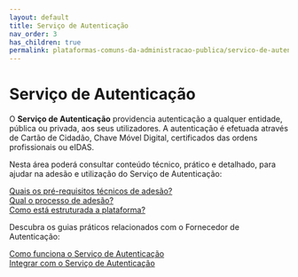 ```yaml
---
layout: default
title: Serviço de Autenticação
nav_order: 3
has_children: true
permalink: plataformas-comuns-da-administracao-publica/servico-de-autenticacao
---
```



<link rel="stylesheet" href="{{ site.baseurl }}/styles.css">

# Serviço de Autenticação

O **Serviço de Autenticação** providencia autenticação a qualquer entidade, pública ou privada, aos seus utilizadores. A autenticação é efetuada através de Cartão de Cidadão, Chave Móvel Digital, certificados das ordens profissionais ou eIDAS.

Nesta área poderá consultar conteúdo técnico, prático e detalhado, para ajudar na adesão e utilização do Serviço de Autenticação:

 <a href="../../plataformas-comuns-da-administracao-publica/servico-de-autenticacao/quais-os-pre-requisitos-tecnicos-de-adesao.html" class="button">Quais os pré-requisitos técnicos de adesão?</a><br>
<a href="../../plataformas-comuns-da-administracao-publica/servico-de-autenticacao/qual-o-processo-de-adesao.html" class="button">Qual o processo de adesão?</a><br>
<a href="../../plataformas-comuns-da-administracao-publica/servico-de-autenticacao/como-esta-estruturada-a-plataforma.html" class="button">Como está estruturada a plataforma?</a><br>

  Descubra os guias práticos relacionados com o Fornecedor de Autenticação:

  <a href="../../guias-praticos/como-funciona-o-servico-de-autenticacao/" class="button">Como funciona o Serviço de Autenticação</a><br>
  <a href="../../guias-praticos/integrar-com-o-servico-de-autenticacao/" class="button">Integrar com o Serviço de Autenticação</a>
